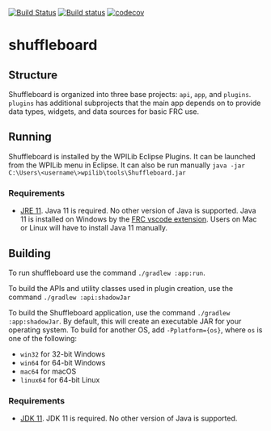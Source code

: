 [![Build Status](https://travis-ci.org/wpilibsuite/shuffleboard.svg?branch=master)](https://travis-ci.org/wpilibsuite/shuffleboard)
[![Build status](https://ci.appveyor.com/api/projects/status/auljw926o10sea4w/branch/master?svg=true)](https://ci.appveyor.com/project/AustinShalit/shuffleboard/branch/master)
[![codecov](https://codecov.io/gh/wpilibsuite/shuffleboard/branch/master/graph/badge.svg)](https://codecov.io/gh/wpilibsuite/shuffleboard)

# shuffleboard


## Structure

Shuffleboard is organized into three base projects: `api`, `app`, and `plugins`. `plugins` has additional
subprojects that the main app depends on to provide data types, widgets, and data sources for basic FRC use.

## Running

Shuffleboard is installed by the WPILib Eclipse Plugins. It can be launched from the WPILib menu in Eclipse.
It can also be run manually `java -jar C:\Users\<username\>wpilib\tools\Shuffleboard.jar`

### Requirements
- [JRE 11](http://jdk.java.net/11/). Java 11 is required.
No other version of Java is supported. Java 11 is installed on Windows by the
[FRC vscode extension](https://github.com/wpilibsuite/vscode-wpilib). Users on Mac or Linux will have to install Java 11
manually.

## Building

To run shuffleboard use the command `./gradlew :app:run`.

To build the APIs and utility classes used in plugin creation, use the command `./gradlew :api:shadowJar`

To build the Shuffleboard application, use the command `./gradlew :app:shadowJar`. By default, this will create an
executable JAR for your operating system. To build for another OS, add `-Pplatform={os}`, where `os` is one of the
following:
- `win32` for 32-bit Windows
- `win64` for 64-bit Windows
- `mac64` for macOS
- `linux64` for 64-bit Linux

### Requirements
- [JDK 11](http://jdk.java.net/11/). JDK 11 is required.
No other version of Java is supported.
